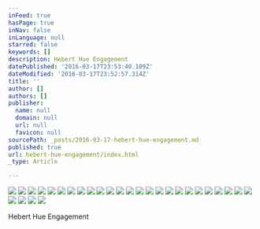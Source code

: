 ```yaml
---
inFeed: true
hasPage: true
inNav: false
inLanguage: null
starred: false
keywords: []
description: Hebert Hue Engagement
datePublished: '2016-03-17T23:53:40.109Z'
dateModified: '2016-03-17T23:52:57.314Z'
title: ''
author: []
authors: []
publisher:
  name: null
  domain: null
  url: null
  favicon: null
sourcePath: _posts/2016-03-17-hebert-hue-engagement.md
published: true
url: hebert-hue-engagement/index.html
_type: Article

---
```

![](https://the-grid-user-content.s3-us-west-2.amazonaws.com/d7d50ca1-4d33-4b06-9d39-c11f5594948b.jpg)
![](https://the-grid-user-content.s3-us-west-2.amazonaws.com/6832791a-4585-4368-96c9-558f8846d556.jpg)
![](https://the-grid-user-content.s3-us-west-2.amazonaws.com/8afd5e08-5ae2-441a-950d-f3e6695efc74.jpg)
![](https://the-grid-user-content.s3-us-west-2.amazonaws.com/44108e2b-9322-448b-9fc7-96b524354cdf.jpg)
![](https://the-grid-user-content.s3-us-west-2.amazonaws.com/12dc21ed-ea92-4eeb-9551-d56f2da9a064.jpg)
![](https://the-grid-user-content.s3-us-west-2.amazonaws.com/1d045068-dfef-4efb-85d9-d147fdc27559.jpg)
![](https://the-grid-user-content.s3-us-west-2.amazonaws.com/a6ac68dc-067b-4052-b36d-7c4a0d84f470.jpg)
![](https://the-grid-user-content.s3-us-west-2.amazonaws.com/7739d470-e3bb-45f7-851b-dc522d6461f0.jpg)
![](https://the-grid-user-content.s3-us-west-2.amazonaws.com/2b01b1af-5f51-48d5-a771-d966c9fa6afe.jpg)
![](https://the-grid-user-content.s3-us-west-2.amazonaws.com/bc913c20-394a-4ba9-81f2-1c8b653d03ef.jpg)
![](https://the-grid-user-content.s3-us-west-2.amazonaws.com/6740ce22-0e2a-49f0-be3b-928b37538c49.jpg)
![](https://the-grid-user-content.s3-us-west-2.amazonaws.com/38be6c3c-f58c-436f-8d92-027162de1c5c.jpg)
![](https://the-grid-user-content.s3-us-west-2.amazonaws.com/a01e7d60-093f-40ce-a2ac-84548192c4fd.jpg)
![](https://the-grid-user-content.s3-us-west-2.amazonaws.com/2da20f2a-e26e-401c-b87e-79f14aa1f520.jpg)
![](https://the-grid-user-content.s3-us-west-2.amazonaws.com/9970fe7b-2c0b-4bd7-ac18-1fa765780707.jpg)
![](https://the-grid-user-content.s3-us-west-2.amazonaws.com/f99622c9-12e4-4da3-8fa5-a29bb87dbcd2.jpg)
![](https://the-grid-user-content.s3-us-west-2.amazonaws.com/4d5cb254-6cda-4967-8528-df31f14bba58.jpg)
![](https://the-grid-user-content.s3-us-west-2.amazonaws.com/01a333b4-feae-4e09-b147-8e1a48f0e46a.jpg)
![](https://the-grid-user-content.s3-us-west-2.amazonaws.com/72e6392d-7659-497e-816f-28ae4b59181e.jpg)
![](https://the-grid-user-content.s3-us-west-2.amazonaws.com/e2fd307e-fd0a-4c88-9870-3b1b7d2faa8c.jpg)
![](https://the-grid-user-content.s3-us-west-2.amazonaws.com/641998f2-6150-4b9d-87cf-1626bc8dae00.jpg)
![](https://the-grid-user-content.s3-us-west-2.amazonaws.com/8f0ae00a-8108-4b66-bdcd-f4d6784820e9.jpg)
![](https://the-grid-user-content.s3-us-west-2.amazonaws.com/e78f03b3-e054-44a7-9927-95a8b259e7d8.jpg)
![](https://the-grid-user-content.s3-us-west-2.amazonaws.com/c49341ac-5ddc-4fde-aeee-095407abefd9.jpg)
![](https://the-grid-user-content.s3-us-west-2.amazonaws.com/8d758417-3d6f-41af-8db4-7693e0e8fa5f.jpg)
![](https://the-grid-user-content.s3-us-west-2.amazonaws.com/35535d7a-c482-4300-8ae7-b32c528a2d65.jpg)
![](https://the-grid-user-content.s3-us-west-2.amazonaws.com/41080db3-effa-4372-b8c1-e6cc38805c7a.jpg)
![](https://the-grid-user-content.s3-us-west-2.amazonaws.com/2fb5937b-a51d-4dd4-96fe-d1b8b8307d18.jpg)
![](https://the-grid-user-content.s3-us-west-2.amazonaws.com/fc4d92cf-2f7a-4d16-bfdf-c7c8dfc97df0.jpg)

Hebert Hue Engagement